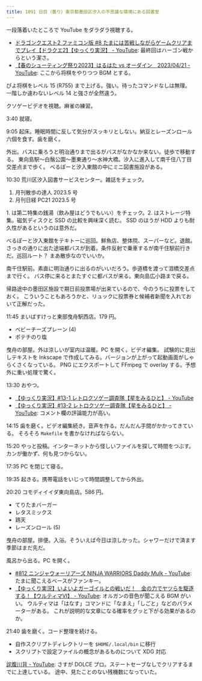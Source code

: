 ```yaml
---
title: 1091 日目（曇り）東京都墨田区汐入の不思議な環境にある図書室
---
```


一段落着いたところで YouTube をダラダラ視聴する。

* [ドラゴンクエスト2 ファミコン版 #8 たまには苦戦しながらゲームクリアまでプレイ【ドラクエ2】【ゆっくり実況】 - YouTube](https://www.youtube.com/watch?v=e7Re3PFOQF8):
  最終回はハーゴン戦からという潔さ。
* [【春のシューティング祭り2023】はるはた vs オーダイン　2023/04/21 - YouTube](https://www.youtube.com/watch?v=-sy817lMyac):
  ここから将棋をやりつつ BGM とする。

ぴよ将棋をレベル 15 (R755) まで上げる。強い。待ったコマンドなしは無理。
一階しか違わないレベル 14 と強さが全然違う。

クソゲービデオを視聴。麻雀の練習。

3:40 就寝。

9:05 起床。睡眠時間に反して気分がスッキリとしない。納豆とレーズンロール六個を食す。歯を磨く。

外出。バスに乗ろうと明治通りまで出るがバスがなかなか来ない。徒歩で移動する。
東向島駅～白鬚公園～墨東通り～水神大橋。汐入に進入して南千住八丁目交差点まで歩く。
べるぽーと汐入東館の中にミニ図書施設がある。

10:30 荒川区汐入図書サービスセンター。雑誌をチェック。

1. 月刊散歩の達人 2023.5 号
2. 月刊日経 PC21 2023.5 号

1\. は第二特集の銭湯（飲み屋はどうでもいい）をチェック。2. はストレージ特集。磁気ディスクと SSD の比較を興味深く読む。
SSD のほうが HDD よりも耐久性があるというのは意外だ。

べるぽーと汐入東館をテキトーに巡回。鮮魚店、整体院、スーパーなど。退館。
さっきの通りに出た途端都バスが到着。条件反射で乗車するが南千住駅前行きだ。巡回ルート？
まあ散歩なのでいいか。

南千住駅前。素直に明治通りに出るのがいいだろう。歩道橋を渡って泪橋交差点まで行く。
バス停に来るとまたすぐに都バスが来る。東向島広小路まで戻る。

帰路途中の墨田区施設で期日前投票場が出来ているので、今のうちに投票をしておく。
こういうこともあろうかと、リュックに投票券と候補者新聞を入れておいて正解だった。

11:45 まいばすけっと東部曳舟駅西店。179 円。

* ベビーチーズプレーン (4)
* ポテチのり塩

曳舟の部屋。外は涼しいが室内は温暖。PC を開く。ビデオ編集。
試験的に見出しテキストを Inkscape で作成してみる。バージョンが上がって起動画面がしゃらくさくなっている。
PNG にエクスポートして FFmpeg で overlay する。予想外に重い処理で驚く。

13:30 おやつ。

* [【ゆっくり実況】#13-1 レトロクソゲー調査隊【星をみるひと】 - YouTube](https://www.youtube.com/watch?v=qlvDYKWv6R8)
* [【ゆっくり実況】#13-2 レトロクソゲー調査隊【星をみるひと】 - YouTube](https://www.youtube.com/watch?v=D37JdV3tA6I):
  コメント欄の評論能力が高い。

14:15 歯を磨く。ビデオ編集続き。音声を作る。だんだん手間がかかってきている。
そろそろ `Makefile` を書かなければならない。

15:20 やっと投稿。インターネットから怪しいファイルを探して時間をつぶす。
カンが働かず、何も見つからない。

17:35 PC を閉じて寝る。

19:35 起きる。携帯電話をいじって時間調整してから外出。

20:20 コモディイイダ東向島店。586 円。

* てりたまバーガー
* レタスミックス
* 鶏天
* レーズンロール (5)

曳舟の部屋。排便。入浴。そういえば今日は涼しかった。シャワーだけで済ます季節はまだ先だ。

風呂から出る。PC を開く。

* [#812 ニンジャウォーリアーズ NINJA WARRIORS Daddy Mulk - YouTube](https://www.youtube.com/watch?v=53Dg9cjfUJg):
  たまに聞こえるベースがファンキー。
* [【ゆっくり実況】いよいよガーゴイルとの戦いだ！　金の力でヤツらを駆逐する！【ウルティマⅥ】 - YouTube](https://www.youtube.com/watch?v=pboy5rKNySE):
  オルガンの音色が聞こえる BGM がいい。
  ウルティマは「はなす」コマンドに「なまえ」「しごと」などのパラメーターがある。
  これが説明的な文章になる確率をグッと下がる効果があるのか。

21:40 歯を磨く。コード整理を続ける。

* 自作スクリプトディレクトリーを `$HOME/.local/bin` に移行
* スクリプトで設定ファイルの概念があるものについて XDG 対応

[詫腹川背 - YouTube](https://www.youtube.com/watch?v=VCFKKUBsx6U):
さすが DOLCE プロ。ステートセーブなしでクリアするまでに上達している。
途中、見たことのない残機数になっていた。
